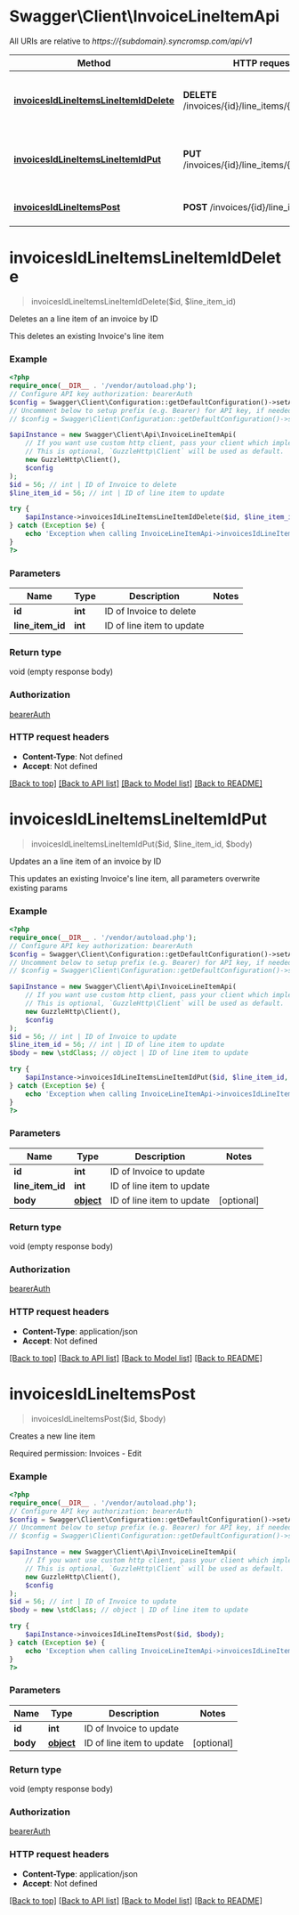 # Swagger\Client\InvoiceLineItemApi

All URIs are relative to *https://{subdomain}.syncromsp.com/api/v1*

Method | HTTP request | Description
------------- | ------------- | -------------
[**invoicesIdLineItemsLineItemIdDelete**](InvoiceLineItemApi.md#invoicesidlineitemslineitemiddelete) | **DELETE** /invoices/{id}/line_items/{line_item_id} | Deletes an a line item of an invoice by ID
[**invoicesIdLineItemsLineItemIdPut**](InvoiceLineItemApi.md#invoicesidlineitemslineitemidput) | **PUT** /invoices/{id}/line_items/{line_item_id} | Updates an a line item of an invoice by ID
[**invoicesIdLineItemsPost**](InvoiceLineItemApi.md#invoicesidlineitemspost) | **POST** /invoices/{id}/line_items | Creates a new line item

# **invoicesIdLineItemsLineItemIdDelete**
> invoicesIdLineItemsLineItemIdDelete($id, $line_item_id)

Deletes an a line item of an invoice by ID

This deletes an existing Invoice's line item

### Example
```php
<?php
require_once(__DIR__ . '/vendor/autoload.php');
// Configure API key authorization: bearerAuth
$config = Swagger\Client\Configuration::getDefaultConfiguration()->setApiKey('Authorization', 'YOUR_API_KEY');
// Uncomment below to setup prefix (e.g. Bearer) for API key, if needed
// $config = Swagger\Client\Configuration::getDefaultConfiguration()->setApiKeyPrefix('Authorization', 'Bearer');

$apiInstance = new Swagger\Client\Api\InvoiceLineItemApi(
    // If you want use custom http client, pass your client which implements `GuzzleHttp\ClientInterface`.
    // This is optional, `GuzzleHttp\Client` will be used as default.
    new GuzzleHttp\Client(),
    $config
);
$id = 56; // int | ID of Invoice to delete
$line_item_id = 56; // int | ID of line item to update

try {
    $apiInstance->invoicesIdLineItemsLineItemIdDelete($id, $line_item_id);
} catch (Exception $e) {
    echo 'Exception when calling InvoiceLineItemApi->invoicesIdLineItemsLineItemIdDelete: ', $e->getMessage(), PHP_EOL;
}
?>
```

### Parameters

Name | Type | Description  | Notes
------------- | ------------- | ------------- | -------------
 **id** | **int**| ID of Invoice to delete |
 **line_item_id** | **int**| ID of line item to update |

### Return type

void (empty response body)

### Authorization

[bearerAuth](../../README.md#bearerAuth)

### HTTP request headers

 - **Content-Type**: Not defined
 - **Accept**: Not defined

[[Back to top]](#) [[Back to API list]](../../README.md#documentation-for-api-endpoints) [[Back to Model list]](../../README.md#documentation-for-models) [[Back to README]](../../README.md)

# **invoicesIdLineItemsLineItemIdPut**
> invoicesIdLineItemsLineItemIdPut($id, $line_item_id, $body)

Updates an a line item of an invoice by ID

This updates an existing Invoice's line item, all parameters overwrite existing params

### Example
```php
<?php
require_once(__DIR__ . '/vendor/autoload.php');
// Configure API key authorization: bearerAuth
$config = Swagger\Client\Configuration::getDefaultConfiguration()->setApiKey('Authorization', 'YOUR_API_KEY');
// Uncomment below to setup prefix (e.g. Bearer) for API key, if needed
// $config = Swagger\Client\Configuration::getDefaultConfiguration()->setApiKeyPrefix('Authorization', 'Bearer');

$apiInstance = new Swagger\Client\Api\InvoiceLineItemApi(
    // If you want use custom http client, pass your client which implements `GuzzleHttp\ClientInterface`.
    // This is optional, `GuzzleHttp\Client` will be used as default.
    new GuzzleHttp\Client(),
    $config
);
$id = 56; // int | ID of Invoice to update
$line_item_id = 56; // int | ID of line item to update
$body = new \stdClass; // object | ID of line item to update

try {
    $apiInstance->invoicesIdLineItemsLineItemIdPut($id, $line_item_id, $body);
} catch (Exception $e) {
    echo 'Exception when calling InvoiceLineItemApi->invoicesIdLineItemsLineItemIdPut: ', $e->getMessage(), PHP_EOL;
}
?>
```

### Parameters

Name | Type | Description  | Notes
------------- | ------------- | ------------- | -------------
 **id** | **int**| ID of Invoice to update |
 **line_item_id** | **int**| ID of line item to update |
 **body** | [**object**](../Model/object.md)| ID of line item to update | [optional]

### Return type

void (empty response body)

### Authorization

[bearerAuth](../../README.md#bearerAuth)

### HTTP request headers

 - **Content-Type**: application/json
 - **Accept**: Not defined

[[Back to top]](#) [[Back to API list]](../../README.md#documentation-for-api-endpoints) [[Back to Model list]](../../README.md#documentation-for-models) [[Back to README]](../../README.md)

# **invoicesIdLineItemsPost**
> invoicesIdLineItemsPost($id, $body)

Creates a new line item

Required permission: Invoices - Edit

### Example
```php
<?php
require_once(__DIR__ . '/vendor/autoload.php');
// Configure API key authorization: bearerAuth
$config = Swagger\Client\Configuration::getDefaultConfiguration()->setApiKey('Authorization', 'YOUR_API_KEY');
// Uncomment below to setup prefix (e.g. Bearer) for API key, if needed
// $config = Swagger\Client\Configuration::getDefaultConfiguration()->setApiKeyPrefix('Authorization', 'Bearer');

$apiInstance = new Swagger\Client\Api\InvoiceLineItemApi(
    // If you want use custom http client, pass your client which implements `GuzzleHttp\ClientInterface`.
    // This is optional, `GuzzleHttp\Client` will be used as default.
    new GuzzleHttp\Client(),
    $config
);
$id = 56; // int | ID of Invoice to update
$body = new \stdClass; // object | ID of line item to update

try {
    $apiInstance->invoicesIdLineItemsPost($id, $body);
} catch (Exception $e) {
    echo 'Exception when calling InvoiceLineItemApi->invoicesIdLineItemsPost: ', $e->getMessage(), PHP_EOL;
}
?>
```

### Parameters

Name | Type | Description  | Notes
------------- | ------------- | ------------- | -------------
 **id** | **int**| ID of Invoice to update |
 **body** | [**object**](../Model/object.md)| ID of line item to update | [optional]

### Return type

void (empty response body)

### Authorization

[bearerAuth](../../README.md#bearerAuth)

### HTTP request headers

 - **Content-Type**: application/json
 - **Accept**: Not defined

[[Back to top]](#) [[Back to API list]](../../README.md#documentation-for-api-endpoints) [[Back to Model list]](../../README.md#documentation-for-models) [[Back to README]](../../README.md)

